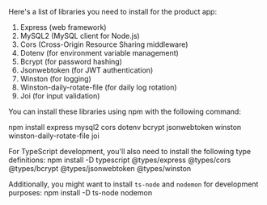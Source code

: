 Here's a list of libraries you need to install for the product app:

1. Express (web framework)
2. MySQL2 (MySQL client for Node.js)
3. Cors (Cross-Origin Resource Sharing middleware)
4. Dotenv (for environment variable management)
5. Bcrypt (for password hashing)
6. Jsonwebtoken (for JWT authentication)
7. Winston (for logging)
8. Winston-daily-rotate-file (for daily log rotation)
9. Joi (for input validation)


You can install these libraries using npm with the following command:

npm install express mysql2 cors dotenv bcrypt jsonwebtoken winston winston-daily-rotate-file joi

For TypeScript development, you'll also need to install the following type definitions:
npm install -D typescript @types/express @types/cors @types/bcrypt @types/jsonwebtoken @types/winston

Additionally, you might want to install `ts-node` and `nodemon` for development purposes:
npm install -D ts-node nodemon
